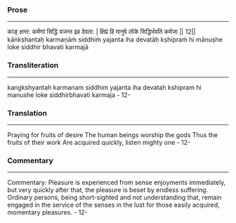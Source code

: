 ### Prose 
 --- 
काङ् क्षन्त: कर्मणां सिद्धिं यजन्त इह देवता: |
क्षिप्रं हि मानुषे लोके सिद्धिर्भवति कर्मजा || 12||
kāṅkṣhantaḥ karmaṇāṁ siddhiṁ yajanta iha devatāḥ
kṣhipraṁ hi mānuṣhe loke siddhir bhavati karmajā

### Transliteration 
 --- 
kangkshyantah karmanam siddhim yajanta iha devatah kshipram hi manushe loke siddhirbhavati karmaja - 12-

### Translation 
 --- 
Praying for fruits of desire The human beings worship the gods Thus the fruits of their work Are acquired quickly, listen mighty one - 12-

### Commentary 
 --- 
Commentary: Pleasure is experienced from sense enjoyments immediately, but very quickly after that, the pleasure is beset by endless suffering. Ordinary persons, being short-sighted and not understanding that, remain engaged in the service of the senses in the lust for those easily acquired, momentary pleasures. - 12-
